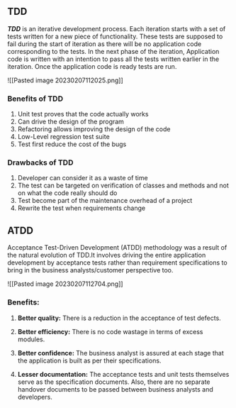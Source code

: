 ## TDD

_**TDD**_ is an iterative development process. Each iteration starts with a set of tests written for a new piece of functionality. These tests are supposed to fail during the start of iteration as there will be no application code corresponding to the tests. In the next phase of the iteration, Application code is written with an intention to pass all the tests written earlier in the iteration. Once the application code is ready tests are run.

![[Pasted image 20230207112025.png]]


### Benefits of TDD

1.  Unit test proves that the code actually works
2.  Can drive the design of the program
3.  Refactoring allows improving the design of the code
4.  Low-Level regression test suite
5.  Test first reduce the cost of the bugs

### Drawbacks of TDD

1.  Developer can consider it as a waste of time
2.  The test can be targeted on verification of classes and methods and not on what the code really should do
3.  Test become part of the maintenance overhead of a project
4.  Rewrite the test when requirements change


## ATDD
Acceptance Test-Driven Development (ATDD) methodology was a result of the natural evolution of TDD.It involves driving the entire application development by acceptance tests rather than requirement specifications to bring in the business analysts/customer perspective too.

![[Pasted image 20230207112704.png]]

### Benefits:

1.  **Better quality:** There is a reduction in the acceptance of test defects.
    
2.  **Better efficiency:** There is no code wastage in terms of excess modules.
    
3.  **Better confidence:** The business analyst is assured at each stage that the application is built as per their specifications.
    
4.  **Lesser documentation:** The acceptance tests and unit tests themselves serve as the specification documents. Also, there are no separate handover documents to be passed between business analysts and developers.